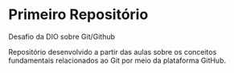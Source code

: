 # Primeiro Repositório
Desafio da DIO sobre Git/Github

Repositório desenvolvido a partir das aulas sobre os conceitos fundamentais relacionados ao Git por meio da plataforma GitHub.
